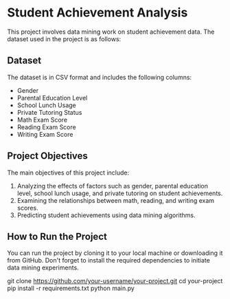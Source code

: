 # Student Achievement Analysis

This project involves data mining work on student achievement data. The dataset used in the project is as follows:

## Dataset

The dataset is in CSV format and includes the following columns:

- Gender
- Parental Education Level
- School Lunch Usage
- Private Tutoring Status
- Math Exam Score
- Reading Exam Score
- Writing Exam Score

## Project Objectives

The main objectives of this project  include:

1. Analyzing the effects of factors such as gender, parental education level, school lunch usage, and private tutoring on student achievements.
2. Examining the relationships between math, reading, and writing exam scores.
3. Predicting student achievements using data mining algorithms.

## How to Run the Project

You can run the project by cloning it to your local machine or downloading it from GitHub. Don't forget to install the required dependencies to initiate data mining experiments.

git clone https://github.com/your-username/your-project.git
cd your-project
pip install -r requirements.txt
python main.py
